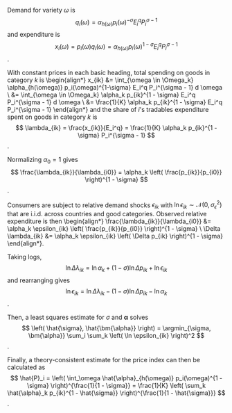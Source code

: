 Demand for variety $\omega$ is
$$
q_i(\omega) = \alpha_{h(\omega)} p_i(\omega)^{-\sigma} E_i^q P_i^{\sigma - 1}
$$
and expenditure is
$$
x_i(\omega) = p_i(\omega) q_i(\omega) = \alpha_{h(\omega)} p_i(\omega)^{1-\sigma} E_i^q P_i^{\sigma - 1}
$$.

With constant prices in each basic heading, total spending on goods in category $k$ is
\begin{align*}
x_{ik} &= \int_{\omega \in \Omega_k} \alpha_{h(\omega)} p_i(\omega)^{1-\sigma} E_i^q P_i^{\sigma - 1} d \omega \\
&= \int_{\omega \in \Omega_k} \alpha_k p_{ik}^{1 - \sigma} E_i^q P_i^{\sigma - 1} d \omega \\
&= \frac{1}{K} \alpha_k p_{ik}^{1 - \sigma} E_i^q P_i^{\sigma - 1}
\end{align*}
and the share of $i$'s tradables expenditure spent on goods in category $k$ is 
$$
\lambda_{ik} = \frac{x_{ik}}{E_i^q} = \frac{1}{K} \alpha_k p_{ik}^{1 - \sigma} P_i^{\sigma - 1}
$$.

Normalizing $\alpha_0 = 1$ gives
$$
\frac{\lambda_{ik}}{\lambda_{i0}} = \alpha_k \left( \frac{p_{ik}}{p_{i0}} \right)^{1 - \sigma}
$$.

Consumers are subject to relative demand shocks $\epsilon_{ik}$ with $\ln \epsilon_{ik} \sim \mathcal{N}(0, \sigma_{\epsilon}^2)$ that are i.i.d. across countries and good categories. Observed relative expenditure is then
\begin{align*}
\frac{\lambda_{ik}}{\lambda_{i0}} &= \alpha_k \epsilon_{ik} \left( \frac{p_{ik}}{p_{i0}} \right)^{1 - \sigma} \\
\Delta \lambda_{ik} &= \alpha_k \epsilon_{ik} \left( \Delta p_{ik} \right)^{1 - \sigma}
\end{align*}.

Taking logs,
$$
\ln \Delta \lambda_{ik} = \ln \alpha_k + (1 - \sigma) \ln \Delta p_{ik} + \ln \epsilon_{ik}
$$
and rearranging gives
$$
\ln \epsilon_{ik} = \ln \Delta \lambda_{ik} - (1 - \sigma) \ln \Delta p_{ik} - \ln \alpha_k
$$.

Then, a least squares estimate for $\sigma$ and $\bm{\alpha}$ solves
$$
\left( \hat{\sigma}, \hat{\bm{\alpha}} \right) = \argmin_{\sigma, \bm{\alpha}} \sum_i \sum_k \left( \ln \epsilon_{ik} \right)^2
$$.

Finally, a theory-consistent estimate for the price index can then be calculated as
$$
\hat{P}_i = \left( \int_\omega \hat{\alpha}_{h(\omega)} p_i(\omega)^{1 - \sigma} \right)^{\frac{1}{1 - \sigma}} = \frac{1}{K} \left( \sum_k \hat{\alpha}_k p_{ik}^{1 - \hat{\sigma}} \right)^{\frac{1}{1 - \hat{\sigma}}}
$$.